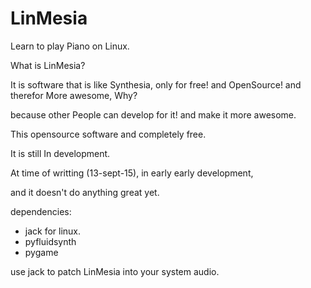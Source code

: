 # LinMesia
Learn to play Piano on Linux.


What is LinMesia?

It is software that is like Synthesia, only for free! and OpenSource! and therefor More awesome, Why?

because other People can develop for it! and make it more awesome.


This opensource software and completely free.

It is still In development.

At time of writting (13-sept-15), in early early development,

and it doesn't do anything great yet.


dependencies:
* jack for linux.
* pyfluidsynth
* pygame


use jack to patch LinMesia into your system audio.
